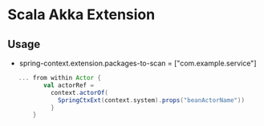 # Scala Akka Extension

## Usage

* spring-context.extension.packages-to-scan = ["com.example.service"]

```scala 
   ... from within Actor { 
          val actorRef = 
            context.actorOf(
              SpringCtxExt(context.system).props("beanActorName")) 
            }
       }   
````